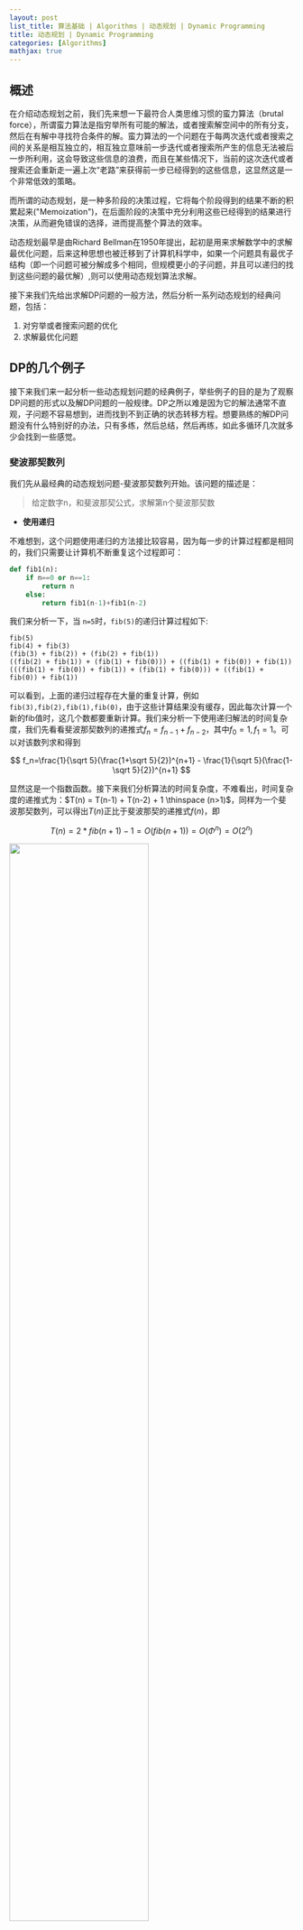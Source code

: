 ```yaml
---
layout: post
list_title: 算法基础 | Algorithms | 动态规划 | Dynamic Programming
title: 动态规划 | Dynamic Programming
categories: [Algorithms]
mathjax: true
---
```


## 概述

在介绍动态规划之前，我们先来想一下最符合人类思维习惯的蛮力算法（brutal force），所谓蛮力算法是指穷举所有可能的解法，或者搜索解空间中的所有分支，然后在有解中寻找符合条件的解。蛮力算法的一个问题在于每两次迭代或者搜索之间的关系是相互独立的，相互独立意味前一步迭代或者搜索所产生的信息无法被后一步所利用，这会导致这些信息的浪费，而且在某些情况下，当前的这次迭代或者搜索还会重新走一遍上次“老路”来获得前一步已经得到的这些信息，这显然这是一个非常低效的策略。

而所谓的动态规划，是一种多阶段的决策过程，它将每个阶段得到的结果不断的积累起来("Memoization")，在后面阶段的决策中充分利用这些已经得到的结果进行决策，从而避免错误的选择，进而提高整个算法的效率。

动态规划最早是由Richard Bellman在1950年提出，起初是用来求解数学中的求解最优化问题，后来这种思想也被迁移到了计算机科学中，如果一个问题具有最优子结构（即一个问题可被分解成多个相同，但规模更小的子问题，并且可以递归的找到这些问题的最优解）,则可以使用动态规划算法求解。

接下来我们先给出求解DP问题的一般方法，然后分析一系列动态规划的经典问题，包括：

1. 对穷举或者搜索问题的优化
2. 求解最优化问题

## DP的几个例子

接下来我们来一起分析一些动态规划问题的经典例子，举些例子的目的是为了观察DP问题的形式以及解DP问题的一般规律。DP之所以难是因为它的解法通常不直观，子问题不容易想到，进而找到不到正确的状态转移方程。想要熟练的解DP问题没有什么特别好的办法，只有多练，然后总结，然后再练，如此多循环几次就多少会找到一些感觉。

### 斐波那契数列

我们先从最经典的动态规划问题-斐波那契数列开始。该问题的描述是：

> 给定数字n，和斐波那契公式，求解第n个斐波那契数

- **使用递归**

不难想到，这个问题使用递归的方法接比较容易，因为每一步的计算过程都是相同的，我们只需要让计算机不断重复这个过程即可：

```python
def fib1(n):
    if n==0 or n==1:
        return n
    else:
        return fib1(n-1)+fib1(n-2)
```
我们来分析一下，当 `n=5`时，`fib(5)`的递归计算过程如下:

```
fib(5)
fib(4) + fib(3)
(fib(3) + fib(2)) + (fib(2) + fib(1))
((fib(2) + fib(1)) + (fib(1) + fib(0))) + ((fib(1) + fib(0)) + fib(1))
(((fib(1) + fib(0)) + fib(1)) + (fib(1) + fib(0))) + ((fib(1) + fib(0)) + fib(1))
```
可以看到，上面的递归过程存在大量的重复计算，例如`fib(3),fib(2),fib(1),fib(0)`，由于这些计算结果没有缓存，因此每次计算一个新的fib值时，这几个数都要重新计算。我们来分析一下使用递归解法的时间复杂度，我们先看看斐波那契数列的递推式$f_n = f_{n-1} + f_{n-2}$，其中$f_0=1, f_1 = 1$。可以对该数列求和得到

$$
f_n=\frac{1}{\sqrt 5}(\frac{1+\sqrt 5}{2})^{n+1} - \frac{1}{\sqrt 5}(\frac{1- \sqrt 5}{2})^{n+1}
$$

显然这是一个指数函数。接下来我们分析算法的时间复杂度，不难看出，时间复杂度的递推式为：$T(n) = T(n-1) + T(n-2) + 1 \thinspace (n>1)$，同样为一个斐波那契数列，可以得出$T(n)$正比于斐波那契的递推式$f(n)$，即

$$T(n) = 2 * fib(n+1)-1 = O(fib(n+1)) = O(\Phi^n) = O(2^n)$$

<img src="{{site.baseurl}}/assets/images/2007/09/fib-1.png" width="70%"/>

显然它的时间复杂度递推式也是只呈指数级增长的，这类量级的算法在实际应用中显然是不适用的，实际测试可发现当`n>60`时，算法运行时间将变成秒级。

- **使用递归+Memoization**

可以看到，使用简单的递归的一个比较大的问题是存在大量的重复运算，因此一个简单的优化是对中间计算的结果进行缓存（memoization），整个计算过程还是递归向下的

```python
#Recursion + Memoization
def fib2(n,memo):
    if n in memo:
        return memo[n]
    else:
        if n==0 or n==1:
            return n
        else:
            v = fib2(n-1,memo)+fib2(n-2,memo)
            memo[n] = v
            return v
```
引入缓存后，计算得到效率大大提升。我们再来分析下时间复杂度，读缓存需要$O(1)$的时间，fib序列中的每一项只计算一次，共需要$O(n)$时间，因此最后时间复杂度变成了：

$$
T(n) = O(n)+O(1) = O(n)
$$

- **使用迭代**

另一个思路就是将上面的递归+memoization的解法改为迭代：

```python
#DP
def fib3(n):
    fib ={} 
    fib[0] = 0
    fib[1] = 1
    for i in range(2,n+1):
        fib[i] = fib[i-1]+fib[i-2]

    return fib[n]
```

改为迭代算法后，时间复杂度依然为$O(n)$，空间复杂度仅为$O(n)$。这种计算方式和使用递归+缓存的方式基本一致，不同的是计算方向，将递归这种自顶而下的计算方式改为了自底向上的迭代。也可以将其理解为是一种拓扑序列结构，项与项之间有依赖关系:

<img src="{{site.baseurl}}/assets/images/2007/09/fib-2.png" width="50%" style="margin-left:auto; margin-right:auto;display:block"/>


- 启发

斐波那契数列这个例子，给我们的一个启示是，缓存每一步的计算结果的重要性，因此理解DP的一个角度为：

$$
DP \approx Recursion + Memoization
$$

但这个例子也会给人造成一种错觉，即DP就是在原来算法的基础上增加缓存即可。就这个例子而言，确实是这样，不过动态规划的思想远不止增加缓存这么简单，在接下来的几个例子中，我们将会看到DP的其它应用。

### [两点间路径(Unique Paths)](https://leetcode.com/problems/unique-paths/description/)

> A robot is located at the top-left corner of a m x n grid (marked 'Start' in the diagram below).The robot can only move either down or right at any point in time. The robot is trying to reach the bottom-right corner of the grid (marked 'Finish' in the diagram below).How many possible unique paths are there?

<img src="{{site.baseurl}}/assets/images/2007/09/dp-1.png">

上面问题是说，在一个`m x n`的棋盘上（n行，m列），在每一个格子上只能向右或者向下两种走法，那么从`start`(左上角)走到`finish`(右下角)有几种不同的走法？如上面例子中，到达`end`的路径有三条，分别是:

```
1. Right -> Right -> Down
2. Right -> Down -> Right
3. Down -> Right -> Right
```

- **蛮力算法**

首先想到的是使用蛮力算法，类似走迷宫，搜索可抵达边界的每条路径，当搜走到右下角时，记作一次发现，将每次发现的次数计起来即可得到最终解。由之前介绍的深搜+回溯的思路，不难得出穷举的解法：

1. 先一直向右走，走到边界回溯后向下
2. 重复上述过程

```cpp
//m列，n行，起点pt = {1,1}, 终点target = {m,n} , num用来收集结果
void dfs(int m, int n, pair<int,int>& pt, pair<int,int>& target, int& num ){
    //走到边界
    if(pt.second > n || pt.first > m){
        return ;
    }
    //走到右下角
    if(pt.first == target.first && pt.second == target.second){
        num ++;
        return;
    }
    //向右前进
    pt.second += 1;
    dfs(m,n,pt,target,num);
    pt.second -= 1;
    
    //向下前进
    pt.first += 1;
    dfs(m,n,pt,target,num);
    pt.first -= 1;
}
int uniquePaths(int m, int n) {
    pair<int,int> pt = {1,1};
    pair<int,int> target = {m,n};
    int num = 0;
    dfs(m,n,pt,target,num);
    return num;
}


dfs(m,n,{1,1},{m,n},num);
```
上述解法的确能够穷举出所有到达右下角的路径，然而效率确非常低。不难看出，上述算法是一种正向的，符合人类直觉的思考方式，即从起点出发穷举所有到达终点的可能性。我们来分析一下其时间复杂度，假设$m=3,n=2$，字母$R$表示向右走，字母$B$表示向下走，左上角为用`start`表示，右下角为`end`表示，则生成的递归树为：

<img src="{{site.baseurl}}/assets/images/2007/09/dp-2.png" style="margin-left:auto; margin-right:auto;display:block">

上述递归树可以看出，在所有的叶节点中，只有3个是有效的，其余的均为无效搜索。从某一点出发均有两条路径，因此算法的时间复杂度是呈几何级数增长的

$$
T(n) = 2T(n-1) ~ O(2^n)
$$

- **使用DP**

使用动态规划该如何思考这个问题呢，首先想到的是，能否和上个例子一样使用缓存，但是对于这个问题，由于每次搜索的路径都不同，不存在重复计算，因此缓存没有用。这时我们需要转变思路，寻找反直觉的方式，比如尝试从终点开始向前递推，则思路或许会被打开。

从终点出发，问题将简化成：“如果要到达`end`，需要先到达`(x,m-1)`，或者到达`(n-1,y)`，那么到达`end`的路径数就等于到达`(x,m-1)`加上到达`(n-1,y)`的路径数”。同理，对每个点均可应用上述条件，则可得出状态转移方程：

$$
dp(x,y) = dp(x-1, y) + dp(x, y-1)
$$

以`m=3,n=3`为例，则到达每个点的路径数为：

```cpp
/*
m=3, n=3
---------------
| 0 |  1 |  1 |
|---|----|----|
| 1 |  2 |  3 |
|---|----|----|
| 1 |  3 |  6 |
---------------
*/
int uniquePaths(int m, int n) {
    if(m == 0 || n == 0){
        return 0;
    }
    if( m == 1 || n == 1){
        return 1;
    }
    vector<vector<int>> dp(n,vector<int>(m,1));
    for(int x=1;x<n;x++){
        for(int y=1; y<m; y++){
            dp[x][y] = dp[x-1][y] + dp[x][y-1];
        }
    }
    return dp[n-1][m-1];
}
```
通过DP我们将一个时间复杂度为指数级的蛮力算法转化成了一个线性时间复杂度的算法，性能得到了极大的提升

- 启发

这个例子给我们的启发是：使用DP可以优化蛮力算法，如果说蛮力的搜索算法是从“源头”出发的正向过程，那么DP的思路则是从“终局”出发的反向过程。这里所谓的反向是指从终点向前推进，将“终局”问题化成与之相等价的，规模更小的子问题。因此，当我们遇到需要蛮力解决的搜索问题时，不妨试着从后向前想，看能否找到突破口。但需要注意的是，不是所有的DP问题都是由终点向原点递推，递推方式取决于子问题的划分方式。


### [最长上升子序列(LIS)](https://leetcode.com/problems/longest-increasing-subsequence/description/)

求解上升子序列是另一个动态规划中比较经典的NP问题，问题如下：

> 一个数的序列ai，当a1 < a2 < ... < aS的时候，我们称这个序列是上升的。对于给定的一个序列(a1, a2, ..., aN)，我们可以得到一些上升的子序列(ai1, ai2, ..., aiK)，这里1 <= i1 < i2 < ... < iK <= N。比如，对于序列(5,7,4,-3,9,1,10,4,5,8,9,3)，有它的一些上升子序列，如(5, 7), (-3, 1, 4)等等。这些子序列中最长的长度是6，比如子序列(-3,1,4,5,8,9)。你的任务，就是对于给定的序列，求出最长上升子序列的长度。

1. 将原问题拆解成若干个子问题
    
    按照DP解题的思路，第一步还是划分子问题，这次的子问题相对来说还比较好想出来，即原问题是求解整个序列的LIS长度，那么子问题可以定义为求解某个子序列的LIS长度。为了存放每个子序列的LIS长度，我们需要一个数组`L`，其中`L[i]`用来存放每个子序列的LIS长度值。

2. 尝试计算`L[i]`

    虽然我们知道了子问题的大概模样，但是对子问题的很多细节还不是很清楚，比如：（1）如何划分子序列？（2) 子序列的LIS值`L[i]`怎么计算？（3）得到子序列的LIS值后，这个值和原序列的LIS值有什么对应关系？为了解答这些问题，我们不妨从第一个字符开始向后搜索。假设子序列为`a[0..i]`，`L[i]`表示到第前`i`个字符（包括`a[i]`）前的LIS长度值，接下来我们我们可以来观察一下`L[i]`的值：

    ```shell
    a[i] = | 5 | 
    L[i] = | 1 |                //LIS: 5
    a[i] = | 5 | 7 |
    L[i] = | 1 | 2 |            //LIS: 5,7
    a[i] = | 5 | 7 | 4 |
    L[i] = | 1 | 2 | 2 |        //LIS: 5,7
    a[i] = | 5 | 7 | 4 | -3 | 
    L[i] = | 1 | 2 | 2 |  2 |   //LIS: 5,7
    a[i] = | 5 | 7 | 4 | -3 | 9 |
    L[i] = | 1 | 2 | 2 | 2  | 3 |  //LIS: 5,7,9

    ...

    a[i] = | 5 | 7 | 4 | -3| 9 | 1 | 10 | 4 | 5 | 8 | 
    L[i] = | 1 | 2 | 2 | 2 | 3 | 3 | 4  | 4 | 4 | ? | //LIS: 5,7,9,10      
    ```
    此时当`a[i]=8`时，根据我们追踪的LIS序列，8<10， 因此LIS不应该追加，但此时我们发现LIS不止一个，除了`5,7,9,10`之外，还有另一个`-3,1,4,5`，而8可以附加在该LIS之后，新的LIS序列变成了`-3,1,4,5,8`，如下图所示：

    ```shell
    a[i] = | 5 | 7 | 4 | -3| 9 | 1 | 10 | 4 | 5 | 8 |
    L[i] = | 1 | 2 | 2 | 2 | 3 | 3 | 4  | 4 | 4 | 5 | // LIS2: -3,1,4,5,8
    ```

    接下来`a[i]=9`，我们发现之前的`5,7,9,10`不满足条件，而新发现的`-3,1,4,5,8`可以继续追加，因此接下来我们只需要维护`-3,1,4,5,8,9`，如下图所示：

    ```shell
    a[i] = | 5 | 7 | 4 | -3| 9 | 1 | 10 | 4 | 5 | 8 | 9 |         
    L[i] = | 1 | 2 | 2 | 2 | 3 | 3 | 4  | 4 | 4 | 5 | 6 | //LIS2: -3,1,4,5,8,9
    ```

    到这里，我们似乎发现了一个问题，最新得到的`-3,1,4,5`这个序列并不是我们最开始跟踪的LIS序列，而是我们无意之间发现的，假设序列`a[i]`继续扩展，可能又有我们没有跟踪的`LIS`比目前这个解更优。因此，想要保证不漏掉可能的最优解，我们不能只选定一个LIS进行跟踪，而是需要动态的计算出当前位置的最优LIS。
    
    如何才能得到`a[i]`位置的最优LIS呢？我们先来思考一下为什么前面会漏掉`[-3,1,4,5]`这个最优解。不难想到，原先的逻辑是拿`a[i]`和LIS序列的末尾进行比较，如果`a[i]`大，则追加到LIS序列后面，但是如果`a[i]`小呢？上面的推导并没有考虑这种情况，实际上当`a[i]`小于LIS末尾元素时，仍有可能产生一个以`a[i]`结尾的新的LIS。该LIS要优于原LIS。

    举个例子，上面数组中在`a[7]=4`之前的（包括`a[7]`）LIS序列有`[5,7,9,10]`和`[-3,1,4]`，根据最优原则，显然`[5,7,9,10]`为最优解。接着当`a[8]`出现时，LIS序列变为了`[5,7,9,10]`和`[-3,1,4,5]`，根据最优解原则，由于二者长度相同，末尾最小的一个最优，因此最优的LIS变成了`[-3,1,4,5]`。

    这个例子可以看出，一个数组的LIS最优解是在不断在变化的，为了选出最优解则需要计算所有以<mark><code>a[i]</code>结尾</mark>的全部LIS序列，然后选出`a[i]`位置上最优的一个解，更新到`L[i]`，我们只需要不断循环这个过程，直到数组末尾即可找到最优的LIS序列。

    上面过程有些烧脑，此时可以停下来，再想一遍上述过程，如果想通了，我们可以接下来再重新推导一遍`L[i]`。


3. 再次尝试计算`L[i]`
    
    如果理解了上面的逻辑，接下来我们需要重新梳理一下子问题的定义，<mark>即对任意以<code>a[i]</code>结尾的子序列，找到所有LIS序列，并从中找到最优的一个；所谓最优是指：（1）长度最长 （2）同等长度下，末尾数字更小</mark>。

    接下来我们可以重新推演一遍`L[i]`:

    ```shell
    a[i] = | 5 | 
    L[i] = | 1 |                //LIS: 5
    a[i] = | 5 | 7 |
    L[i] = | 1 | 2 |            //LIS: 5,7
    a[i] = | 5 | 7 | 4 |
    L[i] = | 1 | 2 | 1 |        //以4结尾的LIS只有4自己
    a[i] = | 5 | 7 | 4 | -3 | 
    L[i] = | 1 | 2 | 1 |  1 |   //以-3结尾的LIS只有-3自己
    a[i] = | 5 | 7 | 4 | -3 | 9 |
    L[i] = | 1 | 2 | 1 |  1 | 3 |  //以9结尾的最优LIS为[5,7,9]

    ...

    a[i] = | 5 | 7 | 4 | -3| 9 | 1 | 10 | 4 | 5 | 8 | 
    L[i] = | 1 | 2 | 1 | 1 | 3 | 2 | 4  | 3 | 4 | ? | 
    ```
    
    此时又到了`a[i]=8`的位置，这时`L[i]`的值应该为多少呢？按照子问题的定义，需要找到以8为结尾的最优LIS，显然以9或10结尾的最优LIS是不能追加8的，因此刨除9，10候选剩下的`L[i]`中最大的是`L[8]=4`，此时`a[8]=5`，可以追加8，因此`a[i]=8`位置的最优LIS长度为`5`，即`L[9]=5`

- 确定递推公式

    通过上面的推演，我们现在可以很容易的写出`L[i]`的递推公式了。对于任意的`L[i]`我们需要做两件事：

    1. 找到在`a[0..i-1]`中需要比`a[i]`小的数
    2. 在这些数中找到对应的`L[i]`的值最大的`x = max(L[0..i-1])`，则`L[i]`的值为`x+1`

    在得到完整的`L[i]`数组后，题目的最终解即为`max(L)`。代码如下：


    ```python
    def lis(self, nums):

        n = len(nums)
        if n == 0:
            return 0
        if n == 1:
            return 1
        
        l = [0]*n;
        l[0]=1
        
        for i in range(1,n):
            tmp = 0
            for j in range(0,i):
                if nums[j] < nums[i] and l[j] > tmp:
                    tmp = l[j]
            
            l[i] = tmp + 1
                
        return max(l)
    ```

不难看出，上述算法的时间复杂度为$O(N^2)$。由LIS衍生出的的DP问题有很多，比如：

1. [Maximum Subarray](https://leetcode.com/problems/maximum-subarray/description/)
2. [LCS问题]()



## DP问题总结

1. 将原问题分解为子问题
    - 把原问题分解为若干个子问题，子问题和原问题形式相同或类似，只不过规模变小了。子问题解决，原问题即解决
    - 子问题的解<mark>可以缓存</mark>，所以每个子问题只需要求解一次

2. 确定状态
    - 将和子问题相关的各个变量的一组取值，称之为一个`状态`，一个`状态`对应于一个或多个子问题，所谓某个`状态`下的`值`，就是这个状态所对应的子问题的`解`
    - 所有`状态`的集合，构成问题的`状态空间`。状态空间的大小解解决问题的时间复杂度直接相关。整个问题的时间复杂度是<mark>状态数目乘以每个状态所需要的时间</mark>
    - 经常碰到的情况是，K个整型变量能够成一个状态。如果这个K个整型变量的取值范围分别是`N1,N2,...,Nk`，那么，我们就可以用一个K维数组`array[N1][N2]...[Nk]`来存储各个状态的`值`。这个`值`未必是一个整数或浮点数，也可以是一个复杂的数据结构
3. 确定一些初始状态（边界状态）的值
4. 确定状态转移方程
    - 找到不同状态之间如何迁移-即如何从一个或多个值已知的状态，求出另一个状态的值。状态的迁移可以用递推公式表示，递推公式也可被称作<mark>状态转移方程</mark>
        - 递推公式可以从前往后推导，也可以从后向前推导 
    - 当选取的状态，难以进行递推时（分解出的子问题和原问题形式不一样，或不具有无后效性），考虑将状态<mark>增加限制条件后分类细化，即增加维度</mark>，然后在新的状态上尝试递推

## Resources

- [MIT 6.006 Introduction to Algorithms, Fall 2011](https://www.youtube.com/watch?v=OQ5jsbhAv_M&t=1952s)
- [MIT 6.046J Design and Analysis of Algorithms, Spring 2015](https://www.youtube.com/watch?v=Tw1k46ywN6E)
- [CS106B-Stanford-YouTube](https://www.youtube.com/watch?v=NcZ2cu7gc-A&list=PLnfg8b9vdpLn9exZweTJx44CII1bYczuk)
- [Algorithms-Stanford-Cousera](https://www.coursera.org/learn/algorithms-divide-conquer/home/welcome)
- [算法与数据结构-1-北大-Cousera](https://www.coursera.org/learn/shuju-jiegou-suanfa/home/welcome)
- [算法与数据结构-2-北大-Cousera](https://www.coursera.org/learn/gaoji-shuju-jiegou/home/welcome)
- [算法与数据结构-1-清华-EDX](https://courses.edx.org/courses/course-v1:TsinghuaX+30240184.1x+3T2017/course/)
- [算法与数据结构-2-清华-EDX](https://courses.edx.org/courses/course-v1:PekingX+04833050X+1T2016/course/)
- [算法设计与分析-1-北大-Cousera](https://www.coursera.org/learn/algorithms/home/welcome)
- [算法设计与分析-2-北大-EDX](https://courses.edx.org/courses/course-v1:PekingX+04833050X+1T2016/course/)